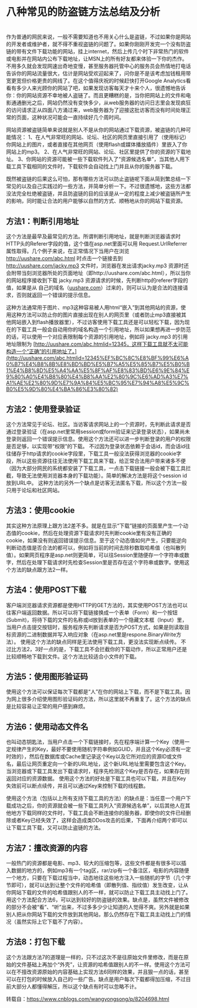 # 八种常见的防盗链方法总结及分析

# 

作为普通的网民来说，一般不需要知道也不用关心什么是盗链，不过如果你是网站的开发者或维护者，就不得不重视盗链的问题了。如果你刚刚开发完一个没有防盗链的带有文件下载功能的网站，挂上internet，然后上传几个时下非常热门的软件或电影并在网站内公布下载地址，让MSN上的所有好友都来体验一下你的杰作。不用多久就会发现网速出奇地变慢，甚至服务器托管中心的服务员会热情地打电话告诉你的网站流量很大，估计是网站受欢迎起来了，问你是不是该考虑加钱租用带宽更宽但价格更贵的网线了。在这个值得庆祝的时候赶快打开Google Analytics看看有多少人来光顾你的网站了吧，如果发现访客每天才十来个人，很遗憾地告诉你：你的网站资源不幸地被人盗链了。而且更糟糕的是，当你把网站上的文件和电影通通删光之后，网站仍然没有变快多少，从web服务器的访问日志里会发现疯狂的访问请求正从四面八方涌过来，web服务器为了迎接这批访客而没有时间处理正常的页面，这种状况可能会一直持续好几个周时间。

网站资源被盗链简单来说就是别人不是从你的网站通过下载资源，被盗链的几种可能情况：
1、在人气非常旺的网站、论坛、社区的网页里直接引用了（使用标记）你网站上的图片，或者直接在其他网页（使用flash或媒体播放插件）里嵌入了你网站上的mp3。
2、在人气非常旺的网站、论坛、社区里提供了你的资源的下载地址。
3、你网站的资源可能被一些下载软件列入了“资源候选名单”，当其他人用下载工具下载相同的文件时，下载软件会自动找上门并且从你的服务器下载。

既然被盗链的后果这么可怕，那有哪些方法可以防止盗链呢下面从简到繁总结一下常见的以及自己实践过的一些方法，并简单分析一下。不过很遗憾地，这些方法都没法完全杜绝被盗链，并且防盗链的目的应该是从一定的程度上减少被盗链所产生的影响，同时能让合法的用户能够以自然的方式、顺畅地从你的网站下载资源。

## 方法1：判断引用地址

这个方法是最早及最常见的方法。所谓判断引用地址，就是判断浏览器请求时HTTP头的Referer字段的值，这个值在asp.net里面可以用 Request.UrlReferrer属性取得。几个例子来说，在正常情况下当用户在浏览 <http://uushare.com/abc.html> 时点击一个链接去到 <http://uushare.com/jacky.mp3> 文件时，浏览器在发出请求jacky.mp3 资源时还会附带当刻浏览器所处的页面地址（即http://uushare.com/abc.html），所以当你的网站程序接收到下载 jacky.mp3 资源请求的时候，先判断http的referer字段的值，如果是从 自己的域名（[uushare.com](http://uushare.com/)）过来的，则可以认为是合法的连接请求，否则就返回一个错误的提示信息。

这种方法通常用于图片、mp3这种容易被人用html“嵌入”到其他网站的资源，使用这种方法可以防止你的图片直接出现在别人的网页里（或者防止mp3直接被其他网站嵌入到flash播放器里），不过访客使用下载工具还是可以轻松下载，因为现在的下载工具一般会自动用你的域名构造一个引用地址，所以如果想再进一步防范的话，可以使用一个对应表限制每个资源的引用地址，例如将 jacky.mp3 的引用地址限制为 [http://uushare.com/abc.htmlid=12345，这样下载工具就不太可能构造一个“正确”的引用地址了。](http://uushare.com/abc.htmlid=12345%EF%BC%8C%E8%BF%99%E6%A0%B7%E4%B8%8B%E8%BD%BD%E5%B7%A5%E5%85%B7%E5%B0%B1%E4%B8%8D%E5%A4%AA%E5%8F%AF%E8%83%BD%E6%9E%84%E9%80%A0%E4%B8%80%E4%B8%AA%E2%80%9C%E6%AD%A3%E7%A1%AE%E2%80%9D%E7%9A%84%E5%BC%95%E7%94%A8%E5%9C%B0%E5%9D%80%E4%BA%86%E3%80%82)

## 方法2：使用登录验证

这个方法常见于论坛、社区。当访客请求网站上的一个资源时，先判断此请求是否通过登录验证（在asp.net里常用session或form验证来记录登录状态），如果尚未登录则返回一个错误提示信息。使用这个方法还可以进一步判断登录的用户的权限是否足够，以实现带“权限”的下载。
不过因为登录状态依赖于会话id，而会话id往往储存于http请求的cookie字段里，下载工具一般没法获得浏览器的cookie字段，所以这些资源往往无法使用下载工具来下载，给正常合法用户带来诸多不便（因为大部分网民的系统都安装了下载工具，一点击下载链接一般会被下载工具拦截，导致无法使用浏览器本身的下载功能）。简单的解决方法是将这个session id放到URL中。
这种方法的另外一个缺点是访客无法匿名下载，所以这个方法一般只用于论坛和社区网站。

## 方法3：使用cookie

其实这种方法原理上跟方法2差不多。就是在显示“下载”链接的页面里产生一个动态值的cookie，然后在处理资源下载请求时先判断cookie里有没有正确的cookie，如果没有则返回错误提示信息。至于这个动态值如何产生，只要能逆向判断动态值是否合法的都可以，例如将当前的时间去除秒数取哈希值（也叫散列值）。如果网页程序是asp.net则更简单，可以往Session里随便存一个字符串或数字，然后在处理下载请求时先检查Session里是否存在这个字符串或数字。使用这个方法的缺点跟方法2一样。

## 方法4：使用POST下载

客户端浏览器请求资源都是使用HTTP的GET方法的，其实使用POST方法也可以往客户端返回数据。所以可以将下载链接换成一个表单（Form）和一个按钮(Submit)，将待下载的文件的名称或id放到表单的一个隐藏文本框（Input）里，当用户点击提交按钮时，服务程序先判断请求是否为POST方式，如果是则读取目标资源的二进制数据并写入响应对象（在asp.net里是respone.BinaryWrite方法）。
使用这个方法的缺点同样是无法使用下载工具，更没法实现断点续传。 不过比方法2，3好一点的是，下载工具不会拦截你的下载动作，所以正常用户还是比较顺畅地下载到文件。这个方法比较适合小文件的下载。

## 方法5：使用图形验证码

使用这个方法可以保证每次下载都是“人”在你的网站上下载，而不是下载工具。因为网上很多介绍使用图形验证码的方法，所以这里就不再重复了。这个方法的缺点是比较容易让正常的用户感到麻烦。

## 方法6：使用动态文件名

也叫动态钥匙法，当用户点击一个下载链接时，先在程序端计算一个Key（使用一定规律产生的Key，最好不要使用随机字符串例如GUID，并且这个Key必须有一定时效的），然后在数据库或Cache里记录这个Key以及它所对应的资源ID或文件名，最后让网页重定向一个新的URL地址，这个新URL地址里需要包含这个Key。当浏览器或下载工具发出下载请求时，程序先检测这个Key是否存在，如果存在则返回对应的资源数据。
使用这个方法的好处是下载工具也可以下载，并且在Key失效前可以断点续传，并且可以通过Key来控制下载的线程数。

使用这个方法（包括以上所有支持下载工具的方法）的缺点是：当任意一个用户下载成功之后，你的资源就会被一些下载工具列入“资源候选名单”，以后其他人在其他地方下载同样的文件时，下载工具会不断连接你的服务器，即使你的文件已经删除或者Key已经失效了，这样会造成类DDos攻击的后果，下面再介绍两个即可以让下载工具下载，又可以防止盗链的方法。

## 方法7：擅改资源的内容

一般热门的资源都是电影、mp3、较大的压缩包等，这些文件都是有很多可以插入数据的地方的，例如mp3有一个tag区，rar/zip有一个备注区，电影的内容随便一个地方，只要在下载过程当中，动态地往这些地方注入一些随机的字节（几个字节即可），就可以达到让整个文件的哈希值（即散列值、指纹值）发生改变，让从你网站下载的文件的哈希值跟别人的不一样，就可以防止下载工具主动找上门了。用这个方法配合方法6，可以达到较好的防盗链的效果。缺点是，虽然文件被修改的部分不会被“看”、“听”出来，不过多多少少让知道的人觉得不爽。另外就是如果别人把从你网站下载的文件放到其他网站，那么仍然存在下载工具主动找上门的情况（虽然实际上它下载不了内容）。

## 方法8：打包下载

这个方法跟方法7的道理是一样的，只不过这次不是往原始文件里修改，而是在原始的文件基础上再加个“外壳”，让资源的哈希值跟别人的不一样。使用这个方法可以在不擅改资源原始的内容基础上实现方法6同样的效果，并且狠一点的话，甚至可以在打包的时候放入自己的一些广告。缺点是用户每次下载都得加压缩，不过目前大部分人都懂得解压，所以这个缺点有时可以忽略不计。

转载自：<https://www.cnblogs.com/wangyongsong/p/8204698.html>